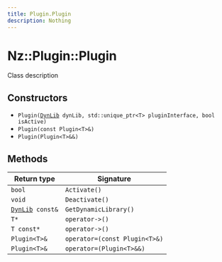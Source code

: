 ```yaml
---
title: Plugin.Plugin
description: Nothing
---
```


# Nz::Plugin::Plugin

Class description

## Constructors

- `Plugin(`[`DynLib`](documentation/generated/Core/DynLib.md)` dynLib, std::unique_ptr<T> pluginInterface, bool isActive)`
- `Plugin(const Plugin<T>&)`
- `Plugin(Plugin<T>&&)`

## Methods

| Return type | Signature |
| ----------- | --------- |
| `bool` | `Activate()` |
| `void` | `Deactivate()` |
| [`DynLib`](documentation/generated/Core/DynLib.md)` const&` | `GetDynamicLibrary()` |
| `T*` | `operator->()` |
| `T const*` | `operator->()` |
| `Plugin<T>&` | `operator=(const Plugin<T>&)` |
| `Plugin<T>&` | `operator=(Plugin<T>&&)` |

